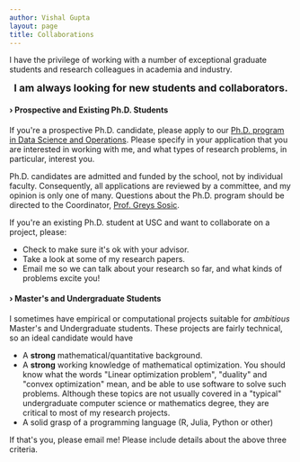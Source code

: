 ```yaml
---
author: Vishal Gupta
layout: page
title: Collaborations
---
```


I have the privilege of working with a number of exceptional graduate students and research colleagues in academia and industry.

<p align="center"> 
<span style="font-size:Large;">
<b>I am always looking for new students and collaborators. </b>
</span>
</p>

#### &rsaquo; Prospective and Existing Ph.D. Students
If you're a prospective Ph.D. candidate, please apply to our [Ph.D. program in Data Science and Operations](http://www.marshall.usc.edu/phd/fields/iom).  Please specify in your application that you are interested in working with me, and what types of research problems, in particular, interest you.

Ph.D. candidates are admitted and funded by the school, not by individual faculty.  Consequently, all applications are reviewed by a committee, and my opinion is only one of many.  Questions about the Ph.D. program should be directed to the Coordinator, [Prof. Greys Sosic](http://www.marshall.usc.edu/faculty/directory/sosic).

If you're an existing Ph.D. student at USC and want to collaborate on a project, please:

* Check to make sure it's ok with your advisor.
* Take a look at some of my research papers.
* Email me so we can talk about your research so far, and what kinds of problems excite you!

#### &rsaquo; Master's and Undergraduate Students
I sometimes have empirical or computational projects suitable for *ambitious* Master's and Undergraduate students.  These projects are fairly technical, so an ideal candidate would have

* A **strong** mathematical/quantitative background.
* A **strong** working knowledge of mathematical optimization.  You should know what the words "Linear optimization problem", "duality" and "convex optimization" mean, and be able to use software to solve such problems.  Although these topics are not usually covered in a "typical" undergraduate computer science or mathematics degree, they are critical to most of my research projects.  
* A solid grasp of a programming language (R, Julia, Python or other)


If that's you, please email me!  Please include details about the above three criteria. 
